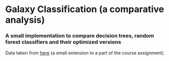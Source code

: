 # Galaxy Classification (a comparative analysis)
### A small implementation to compare decision trees, random forest classifiers and their optimized versions

Data taken from [here](https://www.coursera.org/learn/data-driven-astronomy/) (a small extension to a part of the course assignment).

